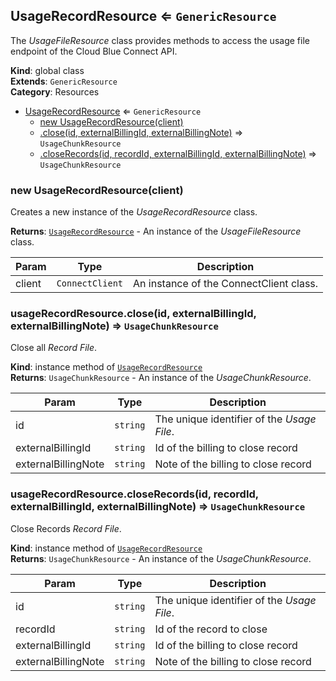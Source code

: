 <a name="UsageRecordResource"></a>

## UsageRecordResource ⇐ <code>GenericResource</code>
The *UsageFileResource* class provides methods to access the usage file
endpoint of the Cloud Blue Connect API.

**Kind**: global class  
**Extends**: <code>GenericResource</code>  
**Category**: Resources  

* [UsageRecordResource](#UsageRecordResource) ⇐ <code>GenericResource</code>
    * [new UsageRecordResource(client)](#new_UsageRecordResource_new)
    * [.close(id, externalBillingId, externalBillingNote)](#UsageRecordResource+close) ⇒ <code>UsageChunkResource</code>
    * [.closeRecords(id, recordId, externalBillingId, externalBillingNote)](#UsageRecordResource+closeRecords) ⇒ <code>UsageChunkResource</code>

<a name="new_UsageRecordResource_new"></a>

### new UsageRecordResource(client)
Creates a new instance of the *UsageRecordResource* class.

**Returns**: [<code>UsageRecordResource</code>](#UsageRecordResource) - An instance of the *UsageFileResource* class.  

| Param | Type | Description |
| --- | --- | --- |
| client | <code>ConnectClient</code> | An instance of the ConnectClient class. |

<a name="UsageRecordResource+close"></a>

### usageRecordResource.close(id, externalBillingId, externalBillingNote) ⇒ <code>UsageChunkResource</code>
Close all *Record File*.

**Kind**: instance method of [<code>UsageRecordResource</code>](#UsageRecordResource)  
**Returns**: <code>UsageChunkResource</code> - An instance of the *UsageChunkResource*.  

| Param | Type | Description |
| --- | --- | --- |
| id | <code>string</code> | The unique identifier of the *Usage File*. |
| externalBillingId | <code>string</code> | Id of the billing to close record |
| externalBillingNote | <code>string</code> | Note of the billing to close record |

<a name="UsageRecordResource+closeRecords"></a>

### usageRecordResource.closeRecords(id, recordId, externalBillingId, externalBillingNote) ⇒ <code>UsageChunkResource</code>
Close Records *Record File*.

**Kind**: instance method of [<code>UsageRecordResource</code>](#UsageRecordResource)  
**Returns**: <code>UsageChunkResource</code> - An instance of the *UsageChunkResource*.  

| Param | Type | Description |
| --- | --- | --- |
| id | <code>string</code> | The unique identifier of the *Usage File*. |
| recordId | <code>string</code> | Id of the record to  close |
| externalBillingId | <code>string</code> | Id of the billing to close record |
| externalBillingNote | <code>string</code> | Note of the billing to close record |

